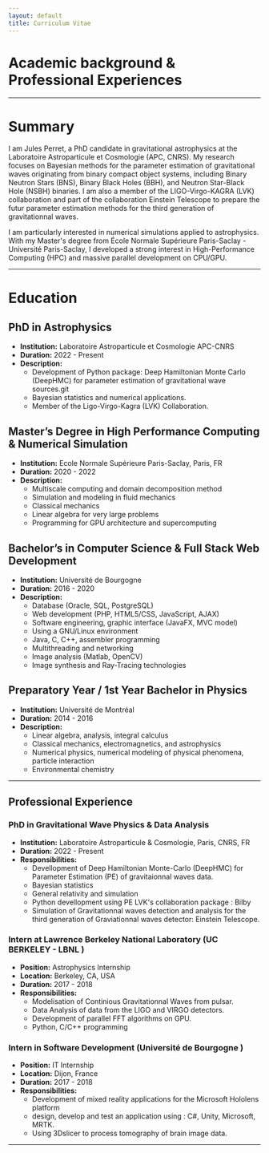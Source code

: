 ```yaml
---
layout: default
title: Curriculum Vitae
---
```



# Academic background & Professional Experiences


---

# Summary

I am Jules Perret, a PhD candidate in gravitational astrophysics at the Laboratoire Astroparticule et Cosmologie (APC, CNRS). My research focuses on Bayesian methods for the parameter estimation of gravitational waves originating from binary compact object systems, including Binary Neutron Stars (BNS), Binary Black Holes (BBH), and Neutron Star-Black Hole (NSBH) binaries. I am also a member of the LIGO-Virgo-KAGRA (LVK) collaboration and part of the collaboration Einstein Telescope to prepare the futur parameter estimation methods for the third generation of gravitationnal waves. 


I am particularly interested in numerical simulations applied to astrophysics. With my Master's degree from École Normale Supérieure Paris-Saclay - Université Paris-Saclay, I developed a strong interest in High-Performance Computing (HPC) and massive parallel development on CPU/GPU.


---

# Education

## PhD in Astrophysics
- **Institution:** Laboratoire Astroparticule et Cosmologie APC-CNRS
- **Duration:** 2022 - Present
- **Description:**
  - Development of Python package: Deep Hamiltonian Monte Carlo (DeepHMC) for parameter estimation of gravitational wave sources.git 
  - Bayesian statistics and numerical applications.
  - Member of the Ligo-Virgo-Kagra (LVK) Collaboration.

## Master’s Degree in High Performance Computing & Numerical Simulation
- **Institution:** Ecole Normale Supérieure Paris-Saclay, Paris, FR
- **Duration:** 2020 - 2022
- **Description:**
  - Multiscale computing and domain decomposition method
  - Simulation and modeling in fluid mechanics
  - Classical mechanics
  - Linear algebra for very large problems
  - Programming for GPU architecture and supercomputing


## Bachelor’s in Computer Science & Full Stack Web Development
- **Institution:** Université de Bourgogne
- **Duration:** 2016 - 2020
- **Description:**
    - Database (Oracle, SQL, PostgreSQL)
    - Web development (PHP, HTML5/CSS, JavaScript, AJAX)
    - Software engineering, graphic interface (JavaFX, MVC model)
    - Using a GNU/Linux environment
    - Java, C, C++, assembler programming
    - Multithreading and networking
    - Image analysis (Matlab, OpenCV)
    - Image synthesis and Ray-Tracing technologies



## Preparatory Year / 1st Year Bachelor in Physics
- **Institution:** Université de Montréal
- **Duration:** 2014 - 2016
- **Description:**
    - Linear algebra, analysis, integral calculus
    - Classical mechanics, electromagnetics, and astrophysics
    - Numerical physics, numerical modeling of physical phenomena, particle interaction
    - Environmental chemistry
 

---

## Professional Experience

### PhD in Gravitational Wave Physics & Data Analysis
- **Institution:** Laboratoire Astroparticule & Cosmologie, Paris, CNRS, FR
- **Duration:** 2022 - Present
- **Responsibilities:**
  - Devellopment of Deep Hamiltonian Monte-Carlo (DeepHMC) for Parameter Estimation (PE) of gravitaionnal waves data. 
  - Bayesian statistics 
  - General relativity and simulation
  - Python devellopment using PE LVK's collaboration package : Bilby
  - Simulation of Gravitationnal waves detection and analysis for the third generation of Graviationnal waves detector: Einstein Telescope.

### Intern at Lawrence Berkeley National Laboratory (UC BERKELEY - LBNL )
- **Position:** Astrophysics Internship
- **Location:** Berkeley, CA, USA
- **Duration:** 2017 - 2018
- **Responsibilities:**
    - Modelisation of Continious Gravitationnal Waves from pulsar.
    - Data Analysis of data from the LIGO and VIRGO detectors.
    - Development of parallel FFT algorithms on GPU.
    - Python, C/C++ programming

### Intern in Software Development (Université de Bourgogne )
- **Position:** IT Internship
- **Location:** Dijon, France
- **Duration:** 2017 - 2018
- **Responsibilities:**
    - Development of mixed reality applications for the Microsoft Hololens platform
    - design, develop and test an application using : C#, Unity, Microsoft, MRTK.
    - Using 3Dslicer to process tomography of brain image data.

---